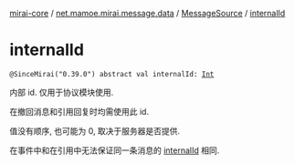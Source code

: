 [mirai-core](../../index.md) / [net.mamoe.mirai.message.data](../index.md) / [MessageSource](index.md) / [internalId](./internal-id.md)

# internalId

`@SinceMirai("0.39.0") abstract val internalId: `[`Int`](https://kotlinlang.org/api/latest/jvm/stdlib/kotlin/-int/index.html)

内部 id. 仅用于协议模块使用.

在撤回消息和引用回复时均需使用此 id.

值没有顺序, 也可能为 0, 取决于服务器是否提供.

在事件中和在引用中无法保证同一条消息的 [internalId](./internal-id.md) 相同.


